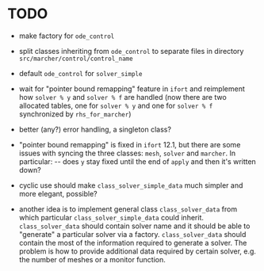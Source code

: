 TODO
====

- make factory for `ode_control`
- split classes inheriting from `ode_control` to separate files in directory `src/marcher/control/control_name`
- default `ode_control` for `solver_simple`
- wait for "pointer bound remapping" feature in `ifort` and reimplement how `solver % y` and `solver % f` are handled (now there are two allocated tables, one for `solver % y` and one for `solver % f` synchronized by `rhs_for_marcher`)
- better (any?) error handling, a singleton class?

- "pointer bound remapping" is fixed in `ifort` 12.1, but there are some issues with syncing the three classes: `mesh`, `solver` and `marcher`. In particular:
-- does `y` stay fixed until the end of `apply` and then it's written down?


- cyclic use should make `class_solver_simple_data` much simpler and more elegant, possible?
- another idea is to implement general class `class_solver_data` from which particular `class_solver_simple_data` could inherit. `class_solver_data` should contain solver name and it should be able to "generate" a particular solver via a factory. `class_solver_data` should contain the most of the information required to generate a solver. The problem is how to provide additional data required by certain solver, e.g. the number of meshes or a monitor function.
